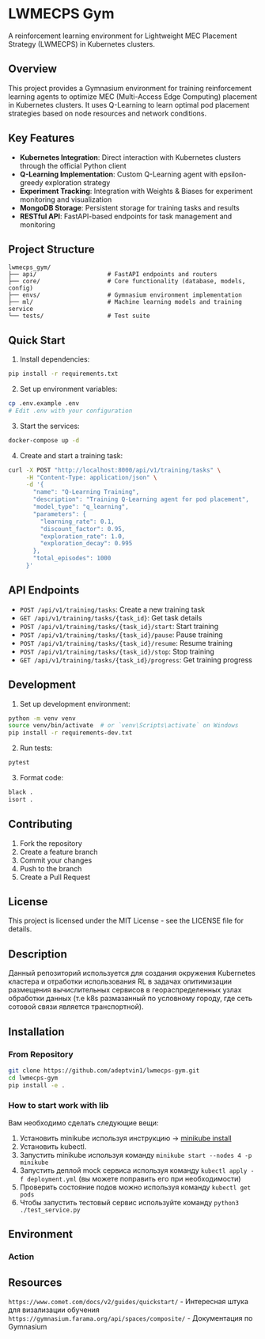 # LWMECPS Gym

A reinforcement learning environment for Lightweight MEC Placement Strategy (LWMECPS) in Kubernetes clusters.

## Overview

This project provides a Gymnasium environment for training reinforcement learning agents to optimize MEC (Multi-Access Edge Computing) placement in Kubernetes clusters. It uses Q-Learning to learn optimal pod placement strategies based on node resources and network conditions.

## Key Features

- **Kubernetes Integration**: Direct interaction with Kubernetes clusters through the official Python client
- **Q-Learning Implementation**: Custom Q-Learning agent with epsilon-greedy exploration strategy
- **Experiment Tracking**: Integration with Weights & Biases for experiment monitoring and visualization
- **MongoDB Storage**: Persistent storage for training tasks and results
- **RESTful API**: FastAPI-based endpoints for task management and monitoring

## Project Structure

```
lwmecps_gym/
├── api/                    # FastAPI endpoints and routers
├── core/                   # Core functionality (database, models, config)
├── envs/                   # Gymnasium environment implementation
├── ml/                     # Machine learning models and training service
└── tests/                  # Test suite
```

## Quick Start

1. Install dependencies:
```bash
pip install -r requirements.txt
```

2. Set up environment variables:
```bash
cp .env.example .env
# Edit .env with your configuration
```

3. Start the services:
```bash
docker-compose up -d
```

4. Create and start a training task:
```bash
curl -X POST "http://localhost:8000/api/v1/training/tasks" \
     -H "Content-Type: application/json" \
     -d '{
       "name": "Q-Learning Training",
       "description": "Training Q-Learning agent for pod placement",
       "model_type": "q_learning",
       "parameters": {
         "learning_rate": 0.1,
         "discount_factor": 0.95,
         "exploration_rate": 1.0,
         "exploration_decay": 0.995
       },
       "total_episodes": 1000
     }'
```

## API Endpoints

- `POST /api/v1/training/tasks`: Create a new training task
- `GET /api/v1/training/tasks/{task_id}`: Get task details
- `POST /api/v1/training/tasks/{task_id}/start`: Start training
- `POST /api/v1/training/tasks/{task_id}/pause`: Pause training
- `POST /api/v1/training/tasks/{task_id}/resume`: Resume training
- `POST /api/v1/training/tasks/{task_id}/stop`: Stop training
- `GET /api/v1/training/tasks/{task_id}/progress`: Get training progress

## Development

1. Set up development environment:
```bash
python -m venv venv
source venv/bin/activate  # or `venv\Scripts\activate` on Windows
pip install -r requirements-dev.txt
```

2. Run tests:
```bash
pytest
```

3. Format code:
```bash
black .
isort .
```

## Contributing

1. Fork the repository
2. Create a feature branch
3. Commit your changes
4. Push to the branch
5. Create a Pull Request

## License

This project is licensed under the MIT License - see the LICENSE file for details.

## Description

Данный репозиторий используется для создания окружения Kubernetes кластера и отработки использования RL в задачах опитимизации размещения вычислительных сервисов в геораспределенных узлах обработки данных (т.е k8s размазанный по условному городу, где сеть сотовой связи является транспортной).

## Installation

### From Repository

```bash
git clone https://github.com/adeptvin1/lwmecps-gym.git
cd lwmecps-gym
pip install -e .
```

### How to start work with lib

Вам необходимо сделать следующие вещи:
1. Установить minikube используя инструкцию -> [minikube install](https://minikube.sigs.k8s.io/docs/start/?arch=%2Fmacos%2Farm64%2Fstable%2Fbinary+download)
2. Установить kubectl.
3. Запустить minikube используя команду `minikube start --nodes 4 -p minikube`
4. Запустить деплой mock сервиса используя команду `kubectl apply -f deployment.yml` (вы можете поправить его при необходимости)
5. Проверить состояние подов можно используя команду `kubectl get pods`
6. Чтобы запустить тестовый сервис используйте команду `python3 ./test_service.py`

## Environment

### Action


## Resources

`https://www.comet.com/docs/v2/guides/quickstart/` - Интересная штука для визализации обучения
`https://gymnasium.farama.org/api/spaces/composite/` - Документация по Gymnasium

